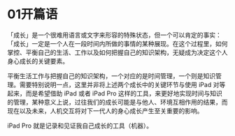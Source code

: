 # 01开篇语

「成长」是一个很难用语言或文字来形容的特殊状态，但一个可以肯定的事实：「成长」一定是一个人在一段时间内所做的事情的某种展现。在这个过程里，如何掌控、平衡自己的生活、工作以及如何把握自己的知识架构，无疑成为决定这个人身心成长的关键要素。

平衡生活工作与把握自己的知识架构，一个对应的是时间管理，一个则是知识管理。需要特别说明一点，这里并非将上述两个成长中的关键环节与使用 iPad 对等起来，而是希望借助 iPad 或者 iPad Pro 这样的工具，来更好地实现时间与知识的管理，某种意义上说，过往我们的成长可能是与他人、环境互相作用的结果，而现在以及未来，人机交互将对下一代人的身心成长产生至关重要的影响。

iPad Pro 就是记录和见证我自己成长的工具（机器）。